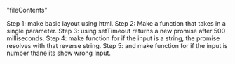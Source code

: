 "fileContents"

Step 1: make basic layout using html.
Step 2: Make a function that takes in a single parameter.
Step 3: using setTimeout returns a new promise after 500 milliseconds.
Step 4: make function for if the input is a string, the promise resolves with that reverse string.
Step 5: and make function for if the input is number thane its show wrong Input.
